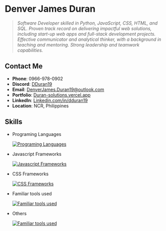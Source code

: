 # Denver James Duran

>*Software Developer skilled in Python, JavaScript, CSS, HTML, and SQL. Proven track record on delivering impactful web solutions, including start-up web apps and full-stack development projects. Effective communicator and analytical thinker, with a background in teaching and mentoring. Strong leadership and teamwork capabilities.*

## Contact Me
- **Phone**: 0966-978-0902
- **Discord**: [DDuran19](discordapp.com/users/1086421084523475055)
- **Email**: [DenverJames.Duran19@outlook.com](mailto:DenverJames.Duran19@outlook.com)
- **Portfolio**: [Duran-solutions.vercel.app](https://duran-solutions.vercel.app)
- **LinkedIn**: [Linkedin.com/in/dduran19](https://www.linkedin.com/in/dduran19/)
- **Location**: NCR, Philippines

## Skills

- Programing Languages

    [![Programing Languages](https://skillicons.dev/icons?i=js,ts,python,java)](https://skillicons.dev)
- Javascript Frameworks

    [![Javascript Frameworks](https://skillicons.dev/icons?i=svelte,react,vue,nodejs)](https://skillicons.dev)
- CSS Frameworks

    [![CSS Frameworks](https://skillicons.dev/icons?i=bootstrap,tailwind,sass)](https://skillicons.dev)
- Familiar tools used

    [![Familiar tools used](https://skillicons.dev/icons?i=vscode,vite,visualstudio,figma,idea,git,vercel)](https://skillicons.dev)
- Others

    [![Familiar tools used](https://skillicons.dev/icons?i=mongo,firebase,supabase,sqlite,express,fastapi)](https://skillicons.dev)

